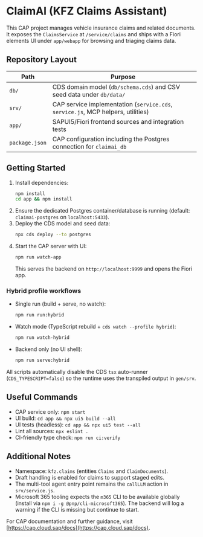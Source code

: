 # ClaimAI (KFZ Claims Assistant)

This CAP project manages vehicle insurance claims and related documents. It exposes the `ClaimsService` at `/service/claims` and ships with a Fiori elements UI under `app/webapp` for browsing and triaging claims data.

## Repository Layout

| Path | Purpose |
| --- | --- |
| `db/` | CDS domain model (`db/schema.cds`) and CSV seed data under `db/data/` |
| `srv/` | CAP service implementation (`service.cds`, `service.js`, MCP helpers, utilities) |
| `app/` | SAPUI5/Fiori frontend sources and integration tests |
| `package.json` | CAP configuration including the Postgres connection for `claimai_db` |

## Getting Started

1. Install dependencies:
   ```bash
   npm install
   cd app && npm install
   ```
2. Ensure the dedicated Postgres container/database is running (default: `claimai-postgres` on `localhost:5433`).
3. Deploy the CDS model and seed data:
   ```bash
   npx cds deploy --to postgres
   ```
4. Start the CAP server with UI:
   ```bash
   npm run watch-app
   ```
   This serves the backend on `http://localhost:9999` and opens the Fiori app.

### Hybrid profile workflows

- Single run (build + serve, no watch):
  ```bash
  npm run run:hybrid
  ```
- Watch mode (TypeScript rebuild + `cds watch --profile hybrid`):
  ```bash
  npm run watch-hybrid
  ```
- Backend only (no UI shell):
  ```bash
  npm run serve:hybrid
  ```

All scripts automatically disable the CDS `tsx` auto-runner (`CDS_TYPESCRIPT=false`) so the runtime uses the transpiled output in `gen/srv`.

## Useful Commands

- CAP service only: `npm start`
- UI build: `cd app && npx ui5 build --all`
- UI tests (headless): `cd app && npx ui5 test --all`
- Lint all sources: `npx eslint .`
- CI-friendly type check: `npm run ci:verify`

## Additional Notes

- Namespace: `kfz.claims` (entities `Claims` and `ClaimDocuments`).
- Draft handling is enabled for claims to support staged edits.
- The multi-tool agent entry point remains the `callLLM` action in `srv/service.js`.
- Microsoft 365 tooling expects the `m365` CLI to be available globally (install via `npm i -g @pnp/cli-microsoft365`). The backend will log a warning if the CLI is missing but continue to start.

For CAP documentation and further guidance, visit [https://cap.cloud.sap/docs](https://cap.cloud.sap/docs).

